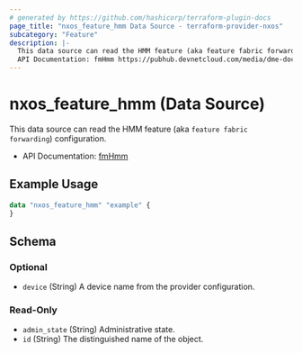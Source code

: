 ```yaml
---
# generated by https://github.com/hashicorp/terraform-plugin-docs
page_title: "nxos_feature_hmm Data Source - terraform-provider-nxos"
subcategory: "Feature"
description: |-
  This data source can read the HMM feature (aka feature fabric forwarding) configuration.
  API Documentation: fmHmm https://pubhub.devnetcloud.com/media/dme-docs-10-2-2/docs/Feature%20Management/fm:Hmm/
---
```


# nxos_feature_hmm (Data Source)

This data source can read the HMM feature (aka `feature fabric forwarding`) configuration.

- API Documentation: [fmHmm](https://pubhub.devnetcloud.com/media/dme-docs-10-2-2/docs/Feature%20Management/fm:Hmm/)

## Example Usage

```terraform
data "nxos_feature_hmm" "example" {
}
```

<!-- schema generated by tfplugindocs -->
## Schema

### Optional

- `device` (String) A device name from the provider configuration.

### Read-Only

- `admin_state` (String) Administrative state.
- `id` (String) The distinguished name of the object.
